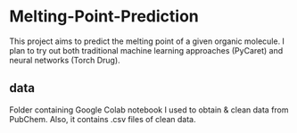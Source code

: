 # Melting-Point-Prediction

This project aims to predict the melting point of a given organic molecule. I plan to try out both traditional machine learning approaches (PyCaret) and neural networks (Torch Drug).

## data

Folder containing Google Colab notebook I used to obtain & clean data from PubChem. Also, it contains .csv files of clean data.
